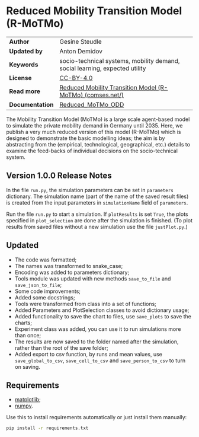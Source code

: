 # Reduced Mobility Transition Model (R-MoTMo)

| | |
|---|---|
| **Author** | Gesine Steudle |
| **Updated by** | Anton Demidov |
| **Keywords** | socio-technical systems, mobility demand, social learning, expected utility|
| **License** | [CC-BY-4.0](http://creativecommons.org/licenses/by/4.0/) |
| **Read more** | [Reduced Mobility Transition Model (R-MoTMo) (comses.net/)](https://www.comses.net/codebases/eef9e270-909b-4832-8228-c2f3a839f171/releases/1.0.0/) |
| **Documentation** | [Reduced_MoTMo_ODD](./docs/Reduced_MoTMo_ODD.pdf) |

The Mobility Transition Model (MoTMo) is a large scale agent-based model to simulate the private mobility demand in Germany until 2035. Here, we publish a very much reduced version of this model (R-MoTMo) which is designed to demonstrate the basic modelling ideas; the aim is by abstracting from the (empirical, technological, geographical, etc.) details to examine the feed-backs of individual decisions on the socio-technical system.

## Version 1.0.0 Release Notes

In the file `run.py`, the simulation parameters can be set in `parameters` dictionary. The simulation name (part of the name of the saved result files) is created from the input parameters in `simulationName` field of `parameters`.

Run the file `run.py` to start a simulation. If `plotResults` is set `True`, the plots specified in `plot_selection` are done after the simulation is finished. (To plot results from saved files without a new simulation use the file `justPlot.py`.)

## Updated

- The code was formatted;
- The names was transformed to snake_case;
- Encoding was added to parameters dictionary;
- Tools module was updated with new methods `save_to_file` and `save_json_to_file`;
- Some code improvements;
- Added some docstrings;
- Tools were transformed from class into a set of functions;
- Added Parameters and PlotSelection classes to avoid dictionary usage;
- Added functionality to save the chart to files, use `save_plots` to save the charts;
- Experiment class was added, you can use it to run simulations more than once;
- The results are now saved to the folder named after the simulation, rather than the root of the save folder;
- Added export to csv function, by runs and mean values, use `save_global_to_csv`, `save_cell_to_csv` and `save_person_to_csv` to turn on saving.

## Requirements

- [matplotlib](https://matplotlib.org/);
- [numpy](https://numpy.org/).

Use this to install requirements automatically or just install them manually:

```sh
pip install -r requirements.txt
```
